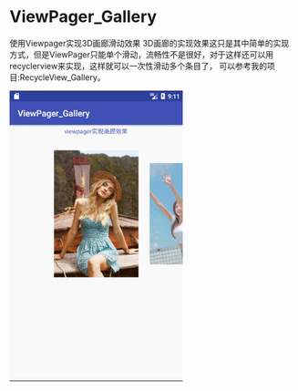 # ViewPager_Gallery
使用Viewpager实现3D画廊滑动效果
3D画廊的实现效果这只是其中简单的实现方式，但是ViewPager只能单个滑动，流畅性不是很好，对于这样还可以用recyclerview来实现，这样就可以一次性滑动多个条目了，
可以参考我的项目:RecycleView_Gallery。


![image](https://github.com/FollowExcellence/ViewPager_Gallery/blob/master/GIF.gif)
